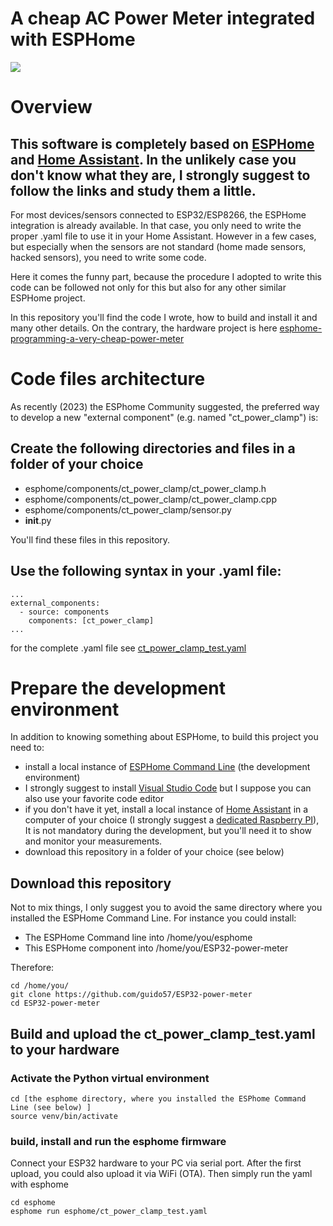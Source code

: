 # A cheap AC Power Meter integrated with ESPHome
![](https://cdn.hackaday.io/images/6278781722196728543.png)

# Overview

## This software is completely based on [ESPHome](https://esphome.io/) and [Home Assistant](https://www.home-assistant.io/). In the unlikely case you don't know what they are, I strongly suggest to follow the links and study them a little.

For most devices/sensors connected to ESP32/ESP8266, the ESPHome integration is already available. In that case, you only need to write the proper .yaml file to use it in your Home Assistant.
However in a few cases, but especially when the sensors are not standard (home made sensors, hacked sensors), you need to write some code. 

Here it comes the funny part, because the procedure I adopted to write this code can be followed not only for this but also for any other similar ESPHome project. 

In this repository you'll find the code I wrote, how to build and install it and many other details. 
On the contrary, the hardware project is here
[esphome-programming-a-very-cheap-power-meter](https://hackaday.io/project/197097-esphome-programming-a-very-cheap-power-meter)

# Code files architecture

As recently (2023) the ESPhome Community suggested, the preferred way to develop a new "external component" (e.g. named "ct_power_clamp") is:

## Create the following directories and files in a folder of your choice

* esphome/components/ct_power_clamp/ct_power_clamp.h
* esphome/components/ct_power_clamp/ct_power_clamp.cpp 
* esphome/components/ct_power_clamp/sensor.py
* __init__.py

You'll find these files in this repository.

## Use the following syntax in your .yaml file:

```
...
external_components:
  - source: components
    components: [ct_power_clamp]
...
```
for the complete .yaml file see [ct_power_clamp_test.yaml](esphome/ct_power_clamp_test.yaml
)

# Prepare the development environment

In addition to knowing something about ESPHome, to build this project you need to:

* install a local instance of [ESPHome Command Line](https://esphome.io/guides/installing_esphome#linux) (the development environment)
* I strongly suggest to install [Visual Studio Code](https://code.visualstudio.com/) but I suppose you can also use your favorite code editor
* if you don't have it yet, install a local instance of [Home Assistant](https://www.home-assistant.io/installation/) in a computer of your choice (I strongly suggest a [dedicated Raspberry PI](https://www.home-assistant.io/installation/#diy-with-raspberry-pi)), It is not mandatory during the development, but you'll need it to show and monitor your measurements.
* download this repository in a folder of your choice (see below)

## Download this repository

Not to mix things, I only suggest you to avoid the same directory where you installed the ESPHome Command Line.
  For instance you could install:
  * The ESPHome Command line into /home/you/esphome
  * This ESPHome component into /home/you/ESP32-power-meter
    
Therefore:
```
cd /home/you/
git clone https://github.com/guido57/ESP32-power-meter
cd ESP32-power-meter
```

## Build and upload the ct_power_clamp_test.yaml to your hardware

### Activate the Python virtual environment

```
cd [the esphome directory, where you installed the ESPhome Command Line (see below) ]
source venv/bin/activate
```
### build, install and run the esphome firmware

Connect your ESP32 hardware to your PC via serial port.
After the first upload, you could also upload it via WiFi (OTA).
Then simply run the yaml with esphome

```
cd esphome
esphome run esphome/ct_power_clamp_test.yaml
```
 


 
